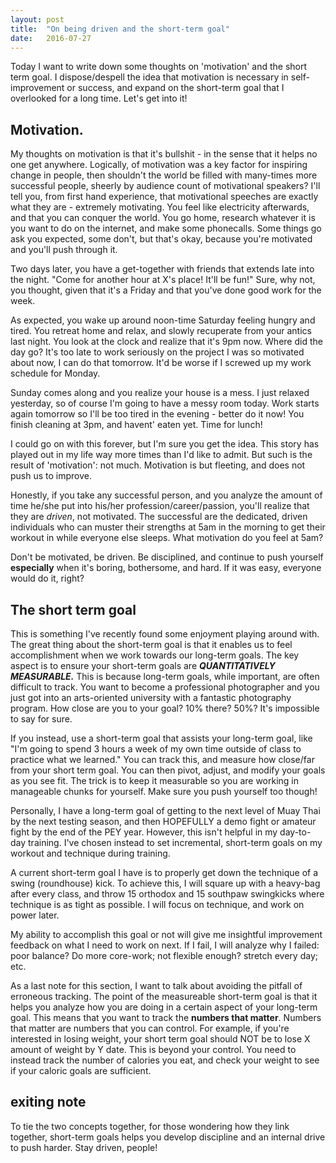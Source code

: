 ```yaml
---
layout: post
title:  "On being driven and the short-term goal"
date:   2016-07-27
---
```


Today I want to write down some thoughts on 'motivation' and the short term goal. I dispose/despell the idea that motivation is necessary in self-improvement or success, and expand on the short-term goal that I overlooked for a long time. Let's get into it!

## Motivation.

My thoughts on motivation is that it's bullshit - in the sense that it helps no one get anywhere. Logically, of motivation was a key factor for inspiring change in people, then shouldn't the world be filled with many-times more successful people, sheerly by audience count of motivational speakers? I'll tell you, from first hand experience, that motivational speeches are exactly what they are - extremely motivating. You feel like electricity afterwards, and that you can conquer the world. You go home, research whatever it is you want to do on the internet, and make some phonecalls. Some things go ask you expected, some don't, but that's okay, because you're motivated and you'll push through it.

Two days later, you have a get-together with friends that extends late into the night. "Come for another hour at X's place! It'll be fun!" Sure, why not, you thought, given that it's a Friday and that you've done good work for the week. 

As expected, you wake up around noon-time Saturday feeling hungry and tired. You retreat home and relax, and slowly recuperate from your antics last night. You look at the clock and realize that it's 9pm now. Where did the day go? It's too late to work seriously on the project I was so motivated about now, I can do that tomorrow. It'd be worse if I screwed up my work schedule for Monday. 

Sunday comes along and you realize your house is a mess. I just relaxed yesterday, so of course I'm going to have a messy room today. Work starts again tomorrow so I'll be too tired in the evening - better do it now! You finish cleaning at 3pm, and havent' eaten yet. Time for lunch! 

I could go on with this forever, but I'm sure you get the idea. This story has played out in my life way more times than I'd like to admit. But such is the result of 'motivation': not much. Motivation is but fleeting, and does not push us to improve. 

Honestly, if you take any successful person, and you analyze the amount of time he/she put into his/her profession/career/passion, you'll realize that they are *driven*, not motivated. The successful are the dedicated, driven individuals who can muster their strengths at 5am in the morning to get their workout in while everyone else sleeps. What motivation do you feel at 5am?

Don't be motivated, be driven. Be disciplined, and continue to push yourself **especially** when it's boring, bothersome, and hard. If it was easy, everyone would do it, right?

## The short term goal

This is something I've recently found some enjoyment playing around with. The great thing about the short-term goal is that it enables us to feel accomplishment when we work towards our long-term goals. The key aspect is to ensure your short-term goals are ***QUANTITATIVELY MEASURABLE.*** This is because long-term goals, while important, are often difficult to track. You want to become a professional photographer and you just got into an arts-oriented university with a fantastic photography program. How close are you to your goal? 10% there? 50%? It's impossible to say for sure.

If you instead, use a short-term goal that assists your long-term goal, like "I'm going to spend 3 hours a week of my own time outside of class to practice what we learned." You can track this, and measure how close/far from your short term goal. You can then pivot, adjust, and modify your goals as you see fit. The trick is to keep it measurable so you are working in manageable chunks for yourself. Make sure you push yourself too though!

Personally, I have a long-term goal of getting to the next level of Muay Thai by the next testing season, and then HOPEFULLY a demo fight or amateur fight by the end of the PEY year. However, this isn't helpful in my day-to-day training. I've chosen instead to set incremental, short-term goals on my workout and technique during training. 

A current short-term goal I have is to properly get down the technique of a swing (roundhouse) kick. To achieve this, I will square up with a heavy-bag after every class, and throw 15 orthodox and 15 southpaw swingkicks where technique is as tight as possible. I will focus on technique, and work on power later. 

My ability to accomplish this goal or not will give me insightful improvement feedback on what I need to work on next. If I fail, I will analyze why I failed: poor balance? Do more core-work; not flexible enough? stretch every day; etc. 

As a last note for this section, I want to talk about avoiding the pitfall of erroneous tracking. The point of the measureable short-term goal is that it helps you analyze how you are doing in a certain aspect of your long-term goal. This means that you want to track the **numbers that matter**. Numbers that matter are numbers that you can control. For example, if you're interested in losing weight, your short term goal should NOT be to lose X amount of weight by Y date. This is beyond your control. You need to instead track the number of calories you eat, and check your weight to see if your caloric goals are sufficient. 

## exiting note

To tie the two concepts together, for those wondering how they link together, short-term goals helps you develop discipline and an internal drive to push harder. Stay driven, people!